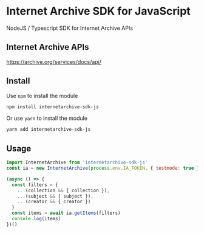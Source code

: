 # Internet Archive SDK for JavaScript
NodeJS / Typescript SDK for Internet Archive APIs

## Internet Archive APIs
https://archive.org/services/docs/api/

## Install
Use `npm` to install the module
```bash
npm install internetarchive-sdk-js
```
Or use `yarn` to install the module
```bash
yarn add internetarchive-sdk-js
```

## Usage
```javascript
import InternetArchive from 'internetarchive-sdk-js'
const ia = new InternetArchive(process.env.IA_TOKEN, { testmode: true })

(async () => {
  const filters = {
    ...(collection && { collection }),
    ...(subject && { subject }),
    ...(creator && { creator })
  }
  const items = await ia.getItems(filters)
  console.log(items)
})()
```
